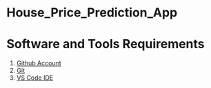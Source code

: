 
# House_Price_Prediction_App
# Software and Tools Requirements
1. [Github Account](https://github.com/)
2. [Git](https://git-scm.com/)
3. [VS Code IDE](https://code.visualstudio.com/)
